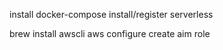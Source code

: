 install docker-compose 
install/register serverless

brew install awscli
aws configure
create aim role
